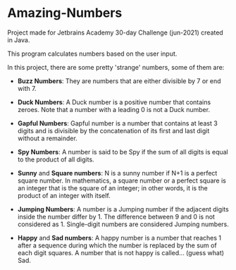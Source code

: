 # Amazing-Numbers
Project made for Jetbrains Academy 30-day Challenge (jun-2021) created in Java.

This program calculates numbers based on the user input.

In this project, there are some pretty 'strange' numbers, some of them are:

- **Buzz Numbers**:
They are numbers that are either divisible by 7 or end with 7. 

- **Duck Numbers**:
A Duck number is a positive number that contains zeroes. Note that a number with a leading 0 is not a Duck number.

- **Gapful Numbers**:
Gapful number is a number that contains at least 3 digits and is divisible by the concatenation of its first and last digit without a remainder.

- **Spy Numbers**:
A number is said to be Spy if the sum of all digits is equal to the product of all digits.

- **Sunny** and **Square numbers**:
N is a sunny number if N+1 is a perfect square number. In mathematics, a square number or a perfect square is an integer that is the square of an integer; in other words, it is the product of an integer with itself.

- **Jumping Numbers**:
A number is a Jumping number if the adjacent digits inside the number differ by 1. The difference between 9 and 0 is not considered as 1. Single-digit numbers are considered Jumping numbers.

- **Happy** and **Sad numbers**:
A happy number is a number that reaches 1 after a sequence during which the number is replaced by the sum of each digit squares. A number that is not happy is called... (guess what) Sad.
